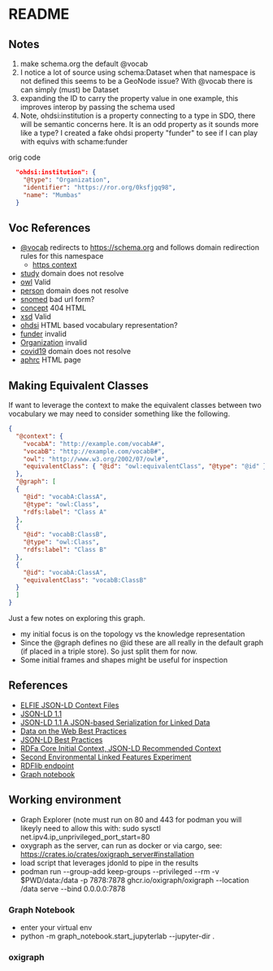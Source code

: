 # README

## Notes

1) make schema.org the default @vocab
2) I notice a lot of source using schema:Dataset when that namespace is not defined
   this seems to be a GeoNode issue?  With @vocab there is can simply (must) be Dataset
3) expanding the ID to carry the property value in one example, this improves interop 
   by passing the schema used
4) Note, ohdsi:institution is a property connecting to a type in SDO, there will be semantic concerns here.  It is an odd property as it sounds more like a type?  I created a fake ohdsi property "funder" to see if I can play with equivs with schame:funder


orig code

```json
  "ohdsi:institution": {
    "@type": "Organization",
    "identifier": "https://ror.org/0ksfjgq98",
    "name": "Mumbas"
  }
  ```

## Voc References

* [@vocab](http://schema.org/)   redirects to https://schema.org and follows domain redirection rules for this namespace
    * [https context](https://schema.org/version/latest/schemaorg-current-https.jsonld)
* [study](https://covid19.ohdsi.app/study/)   domain does not resolve
* [owl](http://www.w3.org/2002/07/owl#)    Valid
* [person](https://covid19.ohdsi.app/author/)   domain does not resolve
* [snomed](http://snomed.info/id/)  bad url form?
* [concept](http://data.ohdsi.org/concept/)   404 HTML 
* [xsd](http://www.w3.org/2001/XMLSchema#) Valid
* [ohdsi](http://data.ohdsi.org/) HTML based vocabulary representation?
* [funder](ohdsi:institution)   invalid
* [Organization](ohdsi:Organization)  invalid
* [covid19](https://covid19.ohdsi.app/) domain does not resolve
* [aphrc](https://aphrc.org/) HTML page
  

## Making Equivalent Classes

If want to leverage the context to make the equivalent classes between two
vocabulary we may need to consider something like the following.

```json
{
  "@context": {
    "vocabA": "http://example.com/vocabA#",
    "vocabB": "http://example.com/vocabB#",
    "owl": "http://www.w3.org/2002/07/owl#",
    "equivalentClass": { "@id": "owl:equivalentClass", "@type": "@id" }
  },
  "@graph": [
  {
    "@id": "vocabA:ClassA",
    "@type": "owl:Class",
    "rdfs:label": "Class A"
  },
  {
    "@id": "vocabB:ClassB",
    "@type": "owl:Class",
    "rdfs:label": "Class B"
  },
  {
    "@id": "vocabA:ClassA",
    "equivalentClass": "vocabB:ClassB"
  }
  ]
}
```

Just a few notes on exploring this graph.

* my initial focus is on the topology vs the knowledge representation
* Since the @graph defines no @id these are all really in the default graph (if placed in a 
  triple store).   So just split them for now.
* Some initial frames and shapes might be useful for inspection


## References

* [ELFIE JSON-LD Context Files](https://opengeospatial.github.io/ELFIE/json-ld/)
* [JSON-LD 1.1](https://w3c.github.io/json-ld-syntax/)
* [JSON-LD 1.1 A JSON-based Serialization for Linked Data](https://www.w3.org/TR/json-ld/#the-context)
* [Data on the Web Best Practices](https://www.w3.org/TR/dwbp/)
* [JSON-LD Best Practices](https://w3c.github.io/json-ld-bp/)
* [RDFa Core Initial Context, JSON-LD Recommended Context](https://github.com/w3c/json-ld-rc/)
* [Second Environmental Linked Features Experiment](https://docs.ogc.org/per/20-067.html)
* [RDFlib endpoint](https://github.com/vemonet/rdflib-endpoint)
* [Graph notebook](https://github.com/aws/graph-notebook)


## Working environment

* Graph Explorer (note must run on 80 and 443 for podman you will likeyly need to allow this with: sudo sysctl net.ipv4.ip_unprivileged_port_start=80
* oxygraph as the server, can run as docker or via cargo, see: https://crates.io/crates/oxigraph_server#installation
* load script that leverages jdonld to pipe in the results
* podman run --group-add keep-groups --privileged --rm -v $PWD/data:/data -p 7878:7878 ghcr.io/oxigraph/oxigraph --location /data serve --bind 0.0.0.0:7878  



### Graph Notebook

* enter your virtual env
* python -m graph_notebook.start_jupyterlab --jupyter-dir  .

### oxigraph

